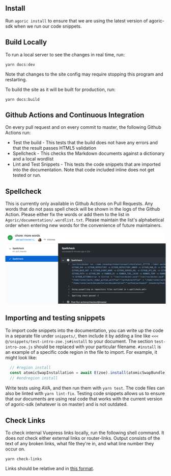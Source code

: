 ## Install
Run `agoric install` to ensure that we are using the latest version of
agoric-sdk when we run our code snippets.

## Build Locally

To run a local server to see the changes in real time, run:

```shell
yarn docs:dev
```

Note that changes to the site config may require stopping this program
and restarting.

To build the site as it will be built for production, run:

```shell
yarn docs:build
```

## Github Actions and Continuous Integration

On every pull request and on every commit to master, the following
Github Actions run:

* Test the build - This tests that the build does not have any errors and
  that the result passes HTML5 validation
* Spellcheck - This checks the Markdown documents against a dictionary
  and a local wordlist
* Lint and Test Snippets - This tests the code snippets that are
  imported into the documentation. Note that code included inline does
  not get tested or run. 

## Spellcheck

This is currently only available in Github Actions on Pull Requests.
Any words that do not pass spell check will be shown in the logs of
the Github Action. Please either fix the words or add them to the list
in `Agoric/documentation/.wordlist.txt`. Please maintain the list's alphabetical order when entering new words for the convenience of future maintainers.

![](./contributing-assets/spellcheck-results.png)

## Importing and testing snippets

To import code snippets into the documentation, you can write up the
code in a separate file under `snippets/`, then include it by adding a
line like `<<< @/snippets/test-intro-zoe.js#install` to your document.
The section `test-intro-zoe.js` should be replaced with your
particular filename. `#install` is an example of a specific code
region in the file to import. For example, it might look like:

```js
  // #region install
  const atomicSwapInstallation = await E(zoe).install(atomicSwapBundle);
  // #endregion install
```

Write tests using AVA, and then run them with `yarn test`. The code
files can also be linted with `yarn lint-fix`. Testing code snippets
allows us to ensure that our documents are using real code that works
with the current version of agoric-sdk (whatever is on master) and is
not outdated.

## Check Links

To check internal Vuepress links locally, run the following shell command. It does *not* check either external links or router-links. Output consists of the text of any broken links, what file they're in, and what line number they occur on.

```shell
yarn check-links
```

Links should be relative and in [this format](https://vuepressbook.com/tutorial/tutorial2.html#linking-to-headers-inside-a-file).


